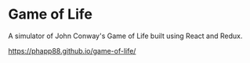 # Game of Life

A simulator of John Conway's Game of Life built using React and Redux.

https://phapp88.github.io/game-of-life/
